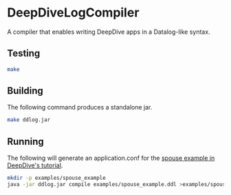 DeepDiveLogCompiler
===================

A compiler that enables writing DeepDive apps in a Datalog-like syntax.

## Testing

```bash
make
```

## Building
The following command produces a standalone jar.

```bash
make ddlog.jar
```

## Running
The following will generate an application.conf for the [spouse example in DeepDive's tutorial](http://deepdive.stanford.edu/doc/basics/walkthrough/walkthrough.html).
```bash
mkdir -p examples/spouse_example
java -jar ddlog.jar compile examples/spouse_example.ddl >examples/spouse_example/application.conf
```

